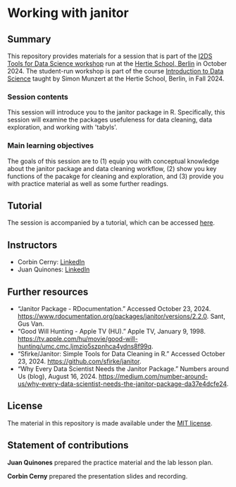 # Working with janitor


## Summary

This repository provides materials for a session that is part of the [I2DS Tools for Data Science workshop](https://github.com/intro-to-data-science-24-workshop) run at the [Hertie School, Berlin](https://www.hertie-school.org/en/) in October 2024. The student-run workshop is part of the course [Introduction to Data Science](https://github.com/intro-to-data-science-24) taught by Simon Munzert at the Hertie School, Berlin, in Fall 2024.

### Session contents

This session will introduce you to the janitor package in R. Specifically, this session will examine the packages usefuleness for data cleaning, data exploration, and working with 'tabyls'. 

### Main learning objectives

The goals of this session are to (1) equip you with conceptual knowledge about the janitor package and data cleaning workflow, (2) show you key functions of the pacakge for cleaning and exploration, and (3) provide you with practice material as well as some further readings.


## Tutorial

The session is accompanied by a tutorial, which can be accessed [here](janitor_hands_on1.html).


## Instructors

- Corbin Cerny: [LinkedIn](https://www.linkedin.com/in/corbincerny/)
- Juan Quinones: [LinkedIn](https://www.linkedin.com/in/juan-quinones22/)


## Further resources

- “Janitor Package - RDocumentation.” Accessed October 23, 2024. https://www.rdocumentation.org/packages/janitor/versions/2.2.0.
Sant, Gus Van.
- “Good Will Hunting - Apple TV (HU).” Apple TV, January 9, 1998. https://tv.apple.com/hu/movie/good-will-hunting/umc.cmc.ljmzio5szpnhca4ydns8f99q.
- “Sfirke/Janitor: Simple Tools for Data Cleaning in R.” Accessed October 23, 2024. https://github.com/sfirke/janitor.
- “Why Every Data Scientist Needs the Janitor Package.” Numbers around Us (blog), August 16, 2024. https://medium.com/number-around-us/why-every-data-scientist-needs-the-janitor-package-da37e4dcfe24.



## License

The material in this repository is made available under the [MIT license](http://opensource.org/licenses/mit-license.php). 

## Statement of contributions

**Juan Quinones** prepared the practice material and the lab lesson plan.

**Corbin Cerny** prepared the presentation slides and recording.
